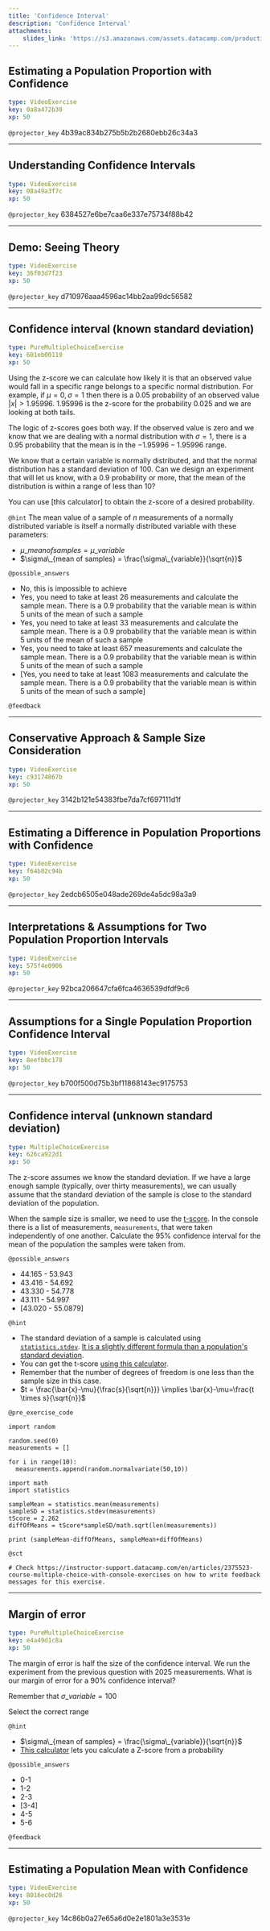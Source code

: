 ```yaml
---
title: 'Confidence Interval'
description: 'Confidence Interval'
attachments:
    slides_link: 'https://s3.amazonaws.com/assets.datacamp.com/production/course_22798/slides/chapter2.pdf'
---
```


## Estimating a Population Proportion with Confidence

```yaml
type: VideoExercise
key: 0a8a472b30
xp: 50
```

`@projector_key`
4b39ac834b275b5b2b2680ebb26c34a3

---

## Understanding Confidence Intervals

```yaml
type: VideoExercise
key: 08a49a3f7c
xp: 50
```

`@projector_key`
6384527e6be7caa6e337e75734f88b42

---

## Demo: Seeing Theory

```yaml
type: VideoExercise
key: 36f03d7f23
xp: 50
```

`@projector_key`
d710976aaa4596ac14bb2aa99dc56582

---

## Confidence interval (known standard deviation)

```yaml
type: PureMultipleChoiceExercise
key: 601eb00119
xp: 50
```

Using the z-score we can calculate how likely it is that an observed value would fall in a specific range belongs to a specific normal distribution. For example, if $\mu=0, \sigma =1$ then there is a 0.05 probability of an observed value $|x| > 1.95996$. 1.95996 is the z-score for the probability 0.025 and we are looking at both tails.

The logic of z-scores goes both way. If the observed value is zero and we know that we are dealing with a normal distribution with $\sigma=1$, there is a 0.95 probability that the mean is in the $-1.95996 - 1.95996$ range.

We know that a certain variable is normally distributed, and that the normal distribution has a standard deviation of 100. Can we design an experiment that will let us know, with a 0.9 probability or more, that the mean of the distribution is within a range of less than 10?

You can use [this calculator] to obtain the z-score of a desired probability.

`@hint`
The mean value of a sample of $n$ measurements of a normally distributed variable is itself a normally distributed variable with these parameters:

- $\mu\_{mean of samples} = \mu\_{variable}$
- $\sigma\_{mean of samples} = \frac{\sigma\_{variable}}{\sqrt{n}}$

`@possible_answers`
- No, this is impossible to achieve
- Yes, you need to take at least 26 measurements and calculate the sample mean. There is a 0.9 probability that the variable mean is within 5 units of the mean of such a sample
- Yes, you need to take at least 33 measurements and calculate the sample mean. There is a 0.9 probability that the variable mean is within 5 units of the mean of such a sample
- Yes, you need to take at least 657 measurements and calculate the sample mean. There is a 0.9 probability that the variable mean is within 5 units of the mean of such a sample
- [Yes, you need to take at least 1083 measurements and calculate the sample mean. There is a 0.9 probability that the variable mean is within 5 units of the mean of such a sample]

`@feedback`


---

## Conservative Approach & Sample Size Consideration

```yaml
type: VideoExercise
key: c93174867b
xp: 50
```

`@projector_key`
3142b121e54383fbe7da7cf697111d1f

---

## Estimating a Difference in Population Proportions with Confidence

```yaml
type: VideoExercise
key: f64b82c94b
xp: 50
```

`@projector_key`
2edcb6505e048ade269de4a5dc98a3a9

---

## Interpretations & Assumptions for Two Population Proportion Intervals

```yaml
type: VideoExercise
key: 575f4e0906
xp: 50
```

`@projector_key`
92bca206647cfa6fca4636539dfdf9c6

---

## Assumptions for a Single Population Proportion Confidence Interval

```yaml
type: VideoExercise
key: 8eefbbc178
xp: 50
```

`@projector_key`
b700f500d75b3bf11868143ec9175753

---

## Confidence interval (unknown standard deviation)

```yaml
type: MultipleChoiceExercise
key: 626ca922d1
xp: 50
```

The z-score assumes we know the standard deviation. If we have a large enough sample (typically, over thirty measurements), we can usually assume that the standard deviation of the sample is close to the standard deviation of the population. 

When the sample size is smaller, we need to use the [t-score](https://www.statisticshowto.datasciencecentral.com/one-sample-t-test/). In the console there is a list of measurements, `measurements`, that were taken independently of one another. Calculate the 95% confidence interval for the mean of the population the samples were taken from.

`@possible_answers`
- 44.165 - 53.943
- 43.416 - 54.692
- 43.330 - 54.778
- 43.111 - 54.997
- [43.020 - 55.0879]

`@hint`
- The standard deviation of a sample is calculated using [`statistics.stdev`](https://docs.python.org/3/library/statistics.html#statistics.stdev). [It is a slightly different formula than a population's standard deviation](https://en.wikipedia.org/wiki/Bessel%27s_correction).
- You can get the t-score [using this calculator](https://stattrek.com/online-calculator/t-distribution.aspx). 
- Remember that the number of degrees of freedom is one less than the sample size in this case.
- $t = \frac{\bar{x}-\mu}{\frac{s}{\sqrt{n}}} \implies \bar{x}-\mu=\frac{t \times s}{\sqrt{n}}$

`@pre_exercise_code`
```{python}
import random

random.seed(0)
measurements = []

for i in range(10):
  measurements.append(random.normalvariate(50,10))
  
import math
import statistics  

sampleMean = statistics.mean(measurements)
sampleSD = statistics.stdev(measurements)
tScore = 2.262
diffOfMeans = tScore*sampleSD/math.sqrt(len(measurements))

print (sampleMean-diffOfMeans, sampleMean+diffOfMeans)

```

`@sct`
```{python}
# Check https://instructor-support.datacamp.com/en/articles/2375523-course-multiple-choice-with-console-exercises on how to write feedback messages for this exercise.
```

---

## Margin of error

```yaml
type: PureMultipleChoiceExercise
key: e4a49d1c8a
xp: 50
```

The margin of error is half the size of the confidence interval. We run the experiment from the previous question with 2025 measurements. What is our margin of error for a 90% confidence interval?

Remember that $\sigma\_{variable} = 100$

Select the correct range

`@hint`
- $\sigma\_{mean of samples} = \frac{\sigma\_{variable}}{\sqrt{n}}$
- [This calculator](https://planetcalc.com/7803/) lets you calculate a Z-score from a probability

`@possible_answers`
- 0-1
- 1-2
- 2-3
- [3-4]
- 4-5
- 5-6

`@feedback`


---

## Estimating a Population Mean with Confidence

```yaml
type: VideoExercise
key: 8016ec0d26
xp: 50
```

`@projector_key`
14c86b0a27e65a6d0e2e1801a3e3531e
